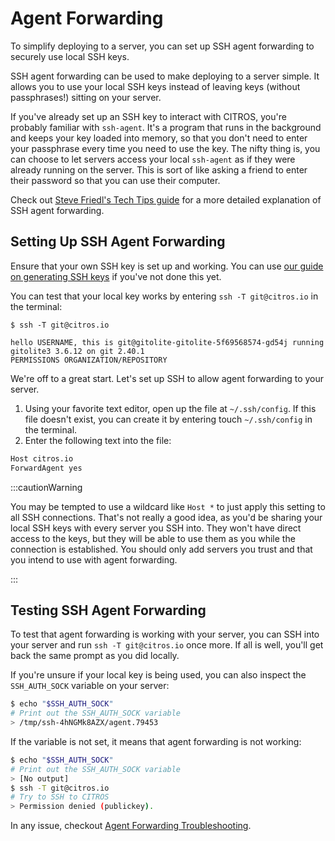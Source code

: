 # Agent Forwarding

To simplify deploying to a server, you can set up SSH agent forwarding to securely use local SSH keys.

SSH agent forwarding can be used to make deploying to a server simple. It allows you to use your local SSH keys instead of leaving keys (without passphrases!) sitting on your server.

If you've already set up an SSH key to interact with CITROS, you're probably familiar with `ssh-agent`. It's a program that runs in the background and keeps your key loaded into memory, so that you don't need to enter your passphrase every time you need to use the key. The nifty thing is, you can choose to let servers access your local `ssh-agent` as if they were already running on the server. This is sort of like asking a friend to enter their password so that you can use their computer.

Check out [Steve Friedl's Tech Tips guide](http://www.unixwiz.net/techtips/ssh-agent-forwarding.html) for a more detailed explanation of SSH agent forwarding.

## Setting Up SSH Agent Forwarding
Ensure that your own SSH key is set up and working. You can use [our guide on generating SSH keys](/docs/authentication/ssh/ssh_generate_key.md) if you've not done this yet.

You can test that your local key works by entering `ssh -T git@citros.io` in the terminal:

    $ ssh -T git@citros.io
    
    hello USERNAME, this is git@gitolite-gitolite-5f69568574-gd54j running gitolite3 3.6.12 on git 2.40.1
    PERMISSIONS	ORGANIZATION/REPOSITORY

We're off to a great start. Let's set up SSH to allow agent forwarding to your server.
1. Using your favorite text editor, open up the file at `~/.ssh/config`. If this file doesn't exist, you can create it by entering touch `~/.ssh/config` in the terminal.
2. Enter the following text into the file:

```bash
Host citros.io
ForwardAgent yes
```

:::cautionWarning
 
 You may be tempted to use a wildcard like `Host *` to just apply this setting to all SSH connections. That's not really a good idea, as you'd be sharing your local SSH keys with every server you SSH into. They won't have direct access to the keys, but they will be able to use them as you while the connection is established. You should only add servers you trust and that you intend to use with agent forwarding.

:::

## Testing SSH Agent Forwarding

To test that agent forwarding is working with your server, you can SSH into your server and run `ssh -T git@citros.io` once more. If all is well, you'll get back the same prompt as you did locally.

If you're unsure if your local key is being used, you can also inspect the `SSH_AUTH_SOCK` variable on your server:

```bash
$ echo "$SSH_AUTH_SOCK"
# Print out the SSH_AUTH_SOCK variable
> /tmp/ssh-4hNGMk8AZX/agent.79453
```
If the variable is not set, it means that agent forwarding is not working:

```bash 
$ echo "$SSH_AUTH_SOCK"
# Print out the SSH_AUTH_SOCK variable
> [No output]
$ ssh -T git@citros.io
# Try to SSH to CITROS
> Permission denied (publickey).
```

In any issue, checkout [Agent Forwarding Troubleshooting](/docs/authentication/troubleshooting/ts_agent_forwarding.md).